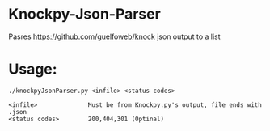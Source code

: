 # Knockpy-Json-Parser
Pasres https://github.com/guelfoweb/knock   json output to a list

# Usage:
```
./knockpyJsonParser.py <infile> <status codes>

<infile>              Must be from Knockpy.py's output, file ends with .json
<status codes>        200,404,301 (Optinal)
```

